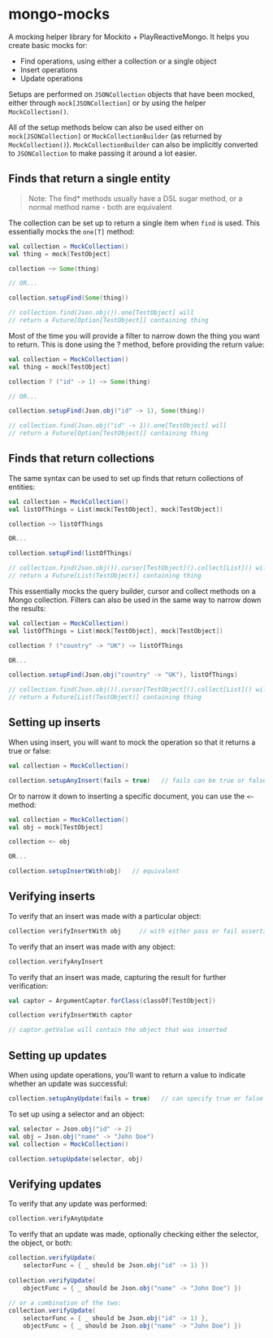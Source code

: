 # mongo-mocks
A mocking helper library for Mockito + PlayReactiveMongo. It helps you create basic mocks for:

* Find operations, using either a collection or a single object
* Insert operations
* Update operations

Setups are performed on `JSONCollection` objects that have been mocked, either through `mock[JSONCollection]` or by using the helper `MockCollection()`.

All of the setup methods below can also be used either on `mock[JSONCollection]` or `MockCollectionBuilder` (as returned by `MockCollection()`). `MockCollectionBuilder` can also be implicitly converted to `JSONCollection` to make passing it around a lot easier.

## Finds that return a single entity

> Note: The find* methods usually have a DSL sugar method, or a normal method name - both are equivalent

The collection can be set up to return a single item when `find` is used. This essentially mocks the `one[T]` method:

```scala 
val collection = MockCollection()
val thing = mock[TestObject]

collection ~> Some(thing)

// OR...

collection.setupFind(Some(thing))

// collection.find(Json.obj()).one[TestObject] will 
// return a Future[Option[TestObject]] containing thing

```

Most of the time you will provide a filter to narrow down the thing you want to return. This is done using the ? method, before providing the return value:

```scala
val collection = MockCollection()
val thing = mock[TestObject]

collection ? ("id" -> 1) ~> Some(thing)

// OR...

collection.setupFind(Json.obj("id" -> 1), Some(thing))

// collection.find(Json.obj("id" -> 1)).one[TestObject] will 
// return a Future[Option[TestObject]] containing thing
```

## Finds that return collections

The same syntax can be used to set up finds that return collections of entities:

```scala 
val collection = MockCollection()
val listOfThings = List(mock[TestObject], mock[TestObject])

collection ~> listOfThings

OR...

collection.setupFind(listOfThings)

// collection.find(Json.obj()).cursor[TestObject]().collect[List]() will 
// return a Future[List(TestObject)] containing thing

```

This essentially mocks the query builder, cursor and collect methods on a Mongo collection. Filters can also be used in the same way to narrow down the results:

```scala 
val collection = MockCollection()
val listOfThings = List(mock[TestObject], mock[TestObject])

collection ? ("country" -> "UK") ~> listOfThings

OR...

collection.setupFind(Json.obj("country" -> "UK"), listOfThings)

// collection.find(Json.obj()).cursor[TestObject]().collect[List]() will 
// return a Future[List(TestObject)] containing thing

```

## Setting up inserts

When using insert, you will want to mock the operation so that it returns a true or false:

```scala
val collection = MockCollection()

collection.setupAnyInsert(fails = true)   // fails can be true or false
```

Or to narrow it down to inserting a specific document, you can use the `<~` method:

```scala
val collection = MockCollection()
val obj = mock[TestObject]

collection <~ obj

OR...

collection.setupInsertWith(obj)   // equivalent
```

## Verifying inserts

To verify that an insert was made with a particular object:

```scala
collection verifyInsertWith obj     // with either pass or fail assertion
```

To verify that an insert was made with any object:

```scala
collection.verifyAnyInsert
```

To verify that an insert was made, capturing the result for further verification:

```scala
val captor = ArgumentCaptor.forClass(classOf[TestObject])

collection verifyInsertWith captor

// captor.getValue will contain the object that was inserted
```

## Setting up updates

When using update operations, you'll want to return a value to indicate whether an update was successful:

```scala
collection.setupAnyUpdate(fails = true)   // can specify true or false to indicate success or failure
```

To set up using a selector and an object:

```scala
val selector = Json.obj("id" -> 2)
val obj = Json.obj("name" -> "John Doe")
val collection = MockCollection()

collection.setupUpdate(selector, obj)
```

## Verifying updates

To verify that any update was performed:

```scala
collection.verifyAnyUpdate
```

To verify that an update was made, optionally checking either the selector, the object, or both:

```scala
collection.verifyUpdate(
    selectorFunc = { _ should be Json.obj("id" -> 1) })
    
collection.verifyUpdate(
    objectFunc = { _ should be Json.obj("name" -> "John Doe") })
    
// or a combination of the two:
collection.verifyUpdate(
    selectorFunc = { _ should be Json.obj("id" -> 1) },
    objectFunc = { _ should be Json.obj("name" -> "John Doe") })
```
